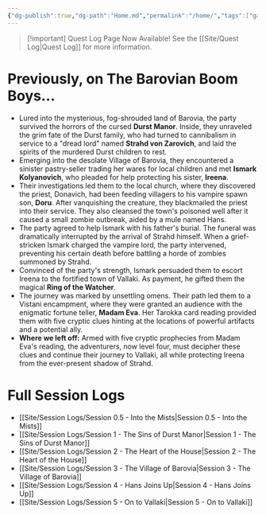 ```yaml
---
{"dg-publish":true,"dg-path":"Home.md","permalink":"/home/","tags":["gardenEntry"]}
---
```



> [!important] Quest Log Page Now Available!
> See the [[Site/Quest Log\|Quest Log]] for more information.

# Previously, on The Barovian Boom Boys...

- Lured into the mysterious, fog-shrouded land of Barovia, the party survived the horrors of the cursed **Durst Manor**. Inside, they unraveled the grim fate of the Durst family, who had turned to cannibalism in service to a "dread lord" named **Strahd von Zarovich**, and laid the spirits of the murdered Durst children to rest.
- Emerging into the desolate Village of Barovia, they encountered a sinister pastry-seller trading her wares for local children and met **Ismark Kolyanovich**, who pleaded for help protecting his sister, **Ireena**.
- Their investigations led them to the local church, where they discovered the priest, Donavich, had been feeding villagers to his vampire spawn son, **Doru**. After vanquishing the creature, they blackmailed the priest into their service. They also cleansed the town's poisoned well after it caused a small zombie outbreak, aided by a mule named Hans.
- The party agreed to help Ismark with his father's burial. The funeral was dramatically interrupted by the arrival of Strahd himself. When a grief-stricken Ismark charged the vampire lord, the party intervened, preventing his certain death before battling a horde of zombies summoned by Strahd.
- Convinced of the party's strength, Ismark persuaded them to escort Ireena to the fortified town of Vallaki. As payment, he gifted them the magical **Ring of the Watcher**.
- The journey was marked by unsettling omens. Their path led them to a Vistani encampment, where they were granted an audience with the enigmatic fortune teller, **Madam Eva**. Her Tarokka card reading provided them with five cryptic clues hinting at the locations of powerful artifacts and a potential ally.
- **Where we left off:** Armed with five cryptic prophecies from Madam Eva's reading, the adventurers, now level four, must decipher these clues and continue their journey to Vallaki, all while protecting Ireena from the ever-present shadow of Strahd.

# Full Session Logs

- [[Site/Session Logs/Session 0.5 - Into the Mists\|Session 0.5 - Into the Mists]]
- [[Site/Session Logs/Session 1 - The Sins of Durst Manor\|Session 1 - The Sins of Durst Manor]]
- [[Site/Session Logs/Session 2 - The Heart of the House\|Session 2 - The Heart of the House]]
- [[Site/Session Logs/Session 3 - The Village of Barovia\|Session 3 - The Village of Barovia]]
- [[Site/Session Logs/Session 4 - Hans Joins Up\|Session 4 - Hans Joins Up]]
- [[Site/Session Logs/Session 5 - On to Vallaki\|Session 5 - On to Vallaki]]